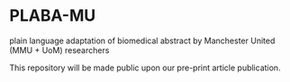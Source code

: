 # PLABA-MU
plain language adaptation of biomedical abstract by Manchester United (MMU + UoM) researchers

This repository will be made public upon our pre-print article publication. 
